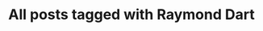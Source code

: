 ---
layout: tag
title: "All posts tagged with Raymond Dart"
permalink: /weblog/tags/raymond-dart/
taxonomy: Raymond Dart
---
